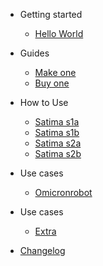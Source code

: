 - Getting started

  - [Hello World](quickstart.md)

- Guides

  - [Make one](guides_makeone.md)
  - [Buy one](guides_buyone.md)

- How to Use

  - [Satima s1a](use_s1a.md)
  - [Satima s1b](use_s1b.md)
  - [Satima s2a](use_s2a.md)
  - [Satima s2b](use_s2b.md)

- Use cases

  - [Omicronrobot](usecase_omicronrobot.md)

- Use cases

  - [Extra](extra.md)

- [Changelog](changelog.md)
